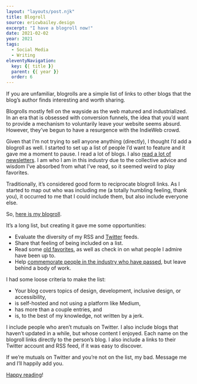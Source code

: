 ```yaml
---
layout: "layouts/post.njk"
title: Blogroll
source: ericwbailey.design
excerpt: "I have a blogroll now!"
date: 2021-02-02
year: 2021
tags:
  - Social Media
  - Writing
eleventyNavigation:
  key: {{ title }}
  parent: {{ year }}
  order: 6
---
```


If you are unfamiliar, blogrolls are a simple list of links to other blogs that the blog’s author finds interesting and worth sharing.

Blogrolls mostly fell on the wayside as the web matured and industrialized. In an era that is obsessed with conversion funnels, the idea that you’d want to provide a mechanism to voluntarily leave your website seems absurd. However, they’ve begun to have a resurgence with the IndieWeb crowd.

Given that I’m not trying to sell anyone anything (directly), I thought I’d add a blogroll as well. I started to set up a list of people I’d want to feature and it gave me a moment to pause. I read a lot of blogs. I also [read a lot of newsletters](https://ericwbailey.design/newsletters/). I am who I am in this industry due to the collective advice and wisdom I’ve absorbed from what I’ve read, so it seemed weird to play favorites.

Traditionally, it’s considered good form to reciprocate blogroll links. As I started to map out who was including me (a totally humbling feeling, thank you), it occurred to me that I could include them, but also include everyone else.

So, [here is my blogroll](https://ericwbailey.design/blogroll/).

It’s a long list, but creating it gave me some opportunities:

- Evaluate the diversity of my RSS and [Twitter](https://twitter.com/ericwbailey/following) feeds.
- Share that feeling of being included on a list.
- Read some [old favorites](https://simurai.com/blog/2015/09/09/back-to-the-roots), as well as check in on what people I admire have been up to.
- Help [commemorate people in the industry who have passed](http://accessiblejoe.com/), but leave behind a body of work.

I had some loose criteria to make the list:

- Your blog covers topics of design, development, inclusive design, or accessibility,
- is self-hosted and not using a platform like Medium,
- has more than a couple entries, and
- is, to the best of my knowledge, not written by a jerk.

I include people who aren’t mutuals on Twitter. I also include blogs that haven’t updated in a while, but whose content I enjoyed. Each name on the blogroll links directly to the person’s blog. I also include a links to their Twitter account and RSS feed, if it was easy to discover.

If we’re mutuals on Twitter and you’re not on the list, my bad. Message me and I’ll happily add you.

[Happy reading](https://ericwbailey.design/blogroll/)!
